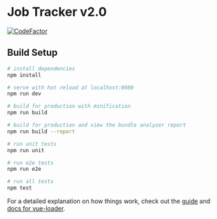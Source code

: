 # Job Tracker v2.0

[![CodeFactor](https://www.codefactor.io/repository/github/bmourtzis/jobtracker-v2-website/badge)](https://www.codefactor.io/repository/github/bmourtzis/jobtracker-v2-website)



## Build Setup

``` bash
# install dependencies
npm install

# serve with hot reload at localhost:8080
npm run dev

# build for production with minification
npm run build

# build for production and view the bundle analyzer report
npm run build --report

# run unit tests
npm run unit

# run e2e tests
npm run e2e

# run all tests
npm test
```

For a detailed explanation on how things work, check out the [guide](http://vuejs-templates.github.io/webpack/) and [docs for vue-loader](http://vuejs.github.io/vue-loader).
